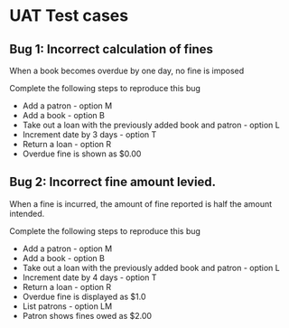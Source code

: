 # UAT Test cases


## Bug 1: Incorrect calculation of fines

When a book becomes overdue by one day, no fine is imposed

Complete the following steps to reproduce this bug

- Add a patron - option M
- Add a book - option B
- Take out a loan with the previously added book and patron - option L
- Increment date by 3 days - option T
- Return a loan - option R
- Overdue fine is shown as $0.00

## Bug 2: Incorrect fine amount levied.

When a fine is incurred, the amount of fine reported is half the amount intended.

Complete the following steps to reproduce this bug

- Add a patron - option M
- Add a book - option B
- Take out a loan with the previously added book and patron - option L
- Increment date by 4 days - option T
- Return a loan - option R
- Overdue fine is displayed as $1.0
- List patrons - option LM
- Patron shows fines owed as $2.00

